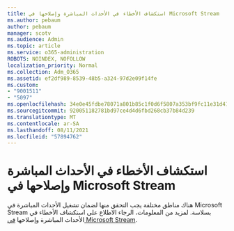 ```yaml
---
title: استكشاف الأخطاء في الأحداث المباشرة وإصلاحها في Microsoft Stream
ms.author: pebaum
author: pebaum
manager: scotv
ms.audience: Admin
ms.topic: article
ms.service: o365-administration
ROBOTS: NOINDEX, NOFOLLOW
localization_priority: Normal
ms.collection: Adm_O365
ms.assetid: ef2df989-8539-48b5-a324-97d2e09f14fe
ms.custom:
- "9001511"
- "5097"
ms.openlocfilehash: 34e0e45fdbe78071a801b85c1f0d6f5807a353bf9fc11e31d412fe662438c630
ms.sourcegitcommit: 920051182781bd97ce4d4d6fbd268cb37b84d239
ms.translationtype: MT
ms.contentlocale: ar-SA
ms.lasthandoff: 08/11/2021
ms.locfileid: "57894762"
---
```

# <a name="troubleshooting-live-events-in-microsoft-stream"></a>استكشاف الأخطاء في الأحداث المباشرة وإصلاحها في Microsoft Stream

هناك مناطق مختلفة يجب التحقق منها لضمان تشغيل الأحداث المباشرة في Microsoft Stream بسلاسة. لمزيد من المعلومات، الرجاء الاطلاع على استكشاف الأخطاء في الأحداث المباشرة وإصلاحها [في Microsoft Stream](https://docs.microsoft.com/stream/live-event-troubleshooting).
